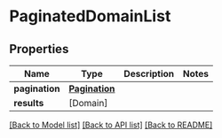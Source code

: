 # PaginatedDomainList

## Properties
Name | Type | Description | Notes
------------ | ------------- | ------------- | -------------
**pagination** | [**Pagination**](Pagination.md) |  | 
**results** | [Domain] |  | 

[[Back to Model list]](../README.md#documentation-for-models) [[Back to API list]](../README.md#documentation-for-api-endpoints) [[Back to README]](../README.md)


